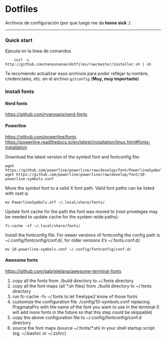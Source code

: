 Dotfiles
=============

Archivos de configuración (por que luego me da **home sick** :(


* * *


### Quick start

Ejecuta en la línea de comandos

        curl -L http://github.com/nanounanue/dotfiles/raw/master/installer.sh | sh


Te recomiendo actualizar esos archivos para poder reflejar tu nombre, credenciales, etc. en el archivo `gitconfig` (**Muy, muy importante**)


### Install fonts

#### Nerd fonts
https://github.com/ryanoasis/nerd-fonts


#### Powerline
https://github.com/powerline/fonts
https://powerline.readthedocs.io/en/latest/installation/linux.html#fonts-installation

 Download the latest version of the symbol font and fontconfig file:

    wget https://github.com/powerline/powerline/raw/develop/font/PowerlineSymbols.otf
    wget https://github.com/powerline/powerline/raw/develop/font/10-powerline-symbols.conf

 Move the symbol font to a valid X font path. Valid font paths can be listed with xset q:

    mv PowerlineSymbols.otf ~/.local/share/fonts/

 Update font cache for the path the font was moved to (root priveleges may be needed to update cache for the system-wide paths):

    fc-cache -vf ~/.local/share/fonts/

 Install the fontconfig file. For newer versions of fontconfig the config path is ~/.config/fontconfig/conf.d/, for older versions it’s ~/.fonts.conf.d/:

    mv 10-powerline-symbols.conf ~/.config/fontconfig/conf.d/


#### Awesome fonts
https://github.com/gabrielelana/awesome-terminal-fonts

1. copy all the fonts from ./build directory to ~/.fonts directory
2. copy all the font maps (all *.sh files) from ./build directory to ~/.fonts directory
3. run fc-cache -fv ~/.fonts to let freetype2 know of those fonts
4. customize the configuration file ./config/10-symbols.conf replacing PragmataPro with the name of the font you want to use in the terminal (I will add more fonts in the future so that this step could be skippable)
5. copy the above configuration file to ~/.config/fontconfig/conf.d directory
6. source the font maps (source ~/.fonts/*.sh) in your shell startup script (eg. ~/.bashrc or ~/.zshrc)

